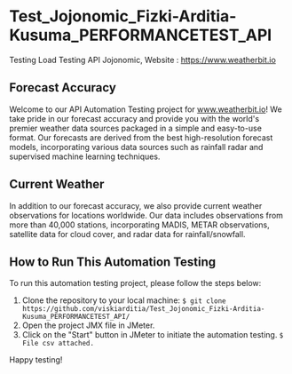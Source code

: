 # Test_Jojonomic_Fizki-Arditia-Kusuma_PERFORMANCETEST_API
Testing Load Testing API Jojonomic, Website : https://www.weatherbit.io

## Forecast Accuracy

Welcome to our API Automation Testing project for www.weatherbit.io! We take pride in our forecast accuracy and provide you with the world's premier weather data sources packaged in a simple and easy-to-use format. Our forecasts are derived from the best high-resolution forecast models, incorporating various data sources such as rainfall radar and supervised machine learning techniques.

## Current Weather

In addition to our forecast accuracy, we also provide current weather observations for locations worldwide. Our data includes observations from more than 40,000 stations, incorporating MADIS, METAR observations, satellite data for cloud cover, and radar data for rainfall/snowfall.

## How to Run This Automation Testing

To run this automation testing project, please follow the steps below:

1. Clone the repository to your local machine:
   `$ git clone https://github.com/viskiarditia/Test_Jojonomic_Fizki-Arditia-Kusuma_PERFORMANCETEST_API/`
2. Open the project JMX file in JMeter.
3. Click on the "Start" button in JMeter to initiate the automation testing.
    `$ File csv attached. `

Happy testing!
